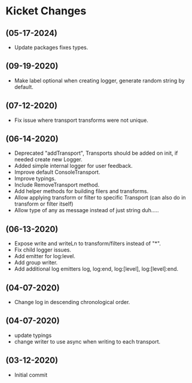 # Kicket Changes

## (05-17-2024)

- Update packages fixes types.

## (09-19-2020)

- Make label optional when creating logger, generate random string by default.

## (07-12-2020)

- Fix issue where transport transforms were not unique.

## (06-14-2020)

- Deprecated "addTransport", Transports should be added on init, if needed create new Logger.
- Added simple internal logger for user feedback.
- Improve default ConsoleTransport.
- Improve typings.
- Include RemoveTransport method.
- Add helper methods for building filers and transforms.
- Allow applying transform or filter to specific Transport (can also do in transform or filter itself)
- Allow type of any as message instead of just string duh.....

## (06-13-2020)

- Expose write and writeLn to transform/filters instead of "*".
- Fix child logger issues.
- Add emitter for log:level.
- Add group writer.
- Add additional log emitters log, log:end, log:[level], log:[level]:end.

## (04-07-2020)

- Change log in descending chronological order.

## (04-07-2020)

- update typings
- change writer to use async when writing to each transport.

## (03-12-2020)

- Initial commit